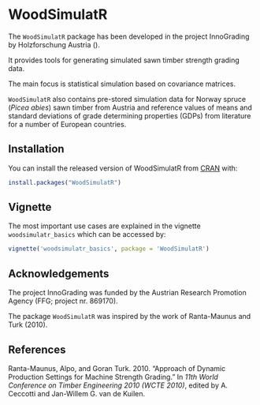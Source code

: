 
<!-- README.md is generated from README.Rmd. Please edit that file -->

# WoodSimulatR

<!-- badges: start -->

<!-- badges: end -->

The `WoodSimulatR` package has been developed in the project InnoGrading
by Holzforschung Austria ().

It provides tools for generating simulated sawn timber strength grading
data.

The main focus is statistical simulation based on covariance matrices.

`WoodSimulatR` also contains pre-stored simulation data for Norway
spruce (*Picea abies*) sawn timber from Austria and reference values of
means and standard deviations of grade determining properties (GDPs)
from literature for a number of European countries.

## Installation

You can install the released version of WoodSimulatR from
[CRAN](https://CRAN.R-project.org) with:

``` r
install.packages("WoodSimulatR")
```

## Vignette

The most important use cases are explained in the vignette
`woodsimulatr_basics` which can be accessed by:

``` r
vignette('woodsimulatr_basics', package = 'WoodSimulatR')
```

## Acknowledgements

The project InnoGrading was funded by the Austrian Research Promotion
Agency (FFG; project nr. 869170).

The package `WoodSimulatR` was inspired by the work of Ranta-Maunus and
Turk (2010).

## References

<!-- code for rendering README.Rmd: rmarkdown::render('README.Rmd') -->

<div id="refs" class="references">

<div id="ref-RantaMaunus_2010_dynamic_settings_simulation">

Ranta-Maunus, Alpo, and Goran Turk. 2010. “Approach of Dynamic
Production Settings for Machine Strength Grading.” In *11th World
Conference on Timber Engineering 2010 (WCTE 2010)*, edited by A.
Ceccotti and Jan-Willem G. van de Kuilen.

</div>

</div>
